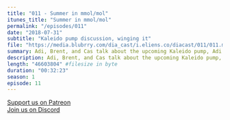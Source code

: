 ```yaml
---
title: "011 - Summer in mmol/mol"
itunes_title: "Summer in mmol/mol"
permalink: "/episodes/011"
date: "2018-07-31"
subtitle: "Kaleido pump discussion, winging it"
file: "https://media.blubrry.com/dia_cast/i.eliens.co/diacast/011/011.mp3"
summary: Adi, Brent, and Cas talk about the upcoming Kaleido pump, Adi teaches us the ways of winging it, and we're going to Gamescom.
description: Adi, Brent, and Cas talk about the upcoming Kaleido pump, Adi teaches us the ways of winging it, and we're going to Gamescom.
length: "46603804" #filesize in byte
duration: "00:32:23"
season: 1
episode: 11
---
```


[Support us on Patreon](https://patreon.com/diacast)  
[Join us on Discord](https://discord.gg/diabetes)
